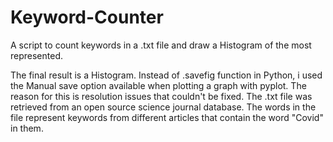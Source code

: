 # Keyword-Counter
A script to count keywords in a .txt file and draw a Histogram of the most represented.

The final result is a Histogram. Instead of .savefig function in Python, i used the Manual save option available when plotting a graph with pyplot. The reason for this is resolution issues that couldn't be fixed.
The .txt file was retrieved from an open source science journal database. The words in the file represent keywords from different articles that contain the word "Covid" in them. 
